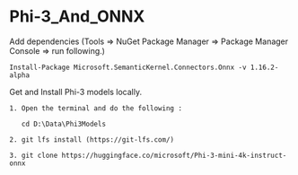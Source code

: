 # Phi-3_And_ONNX

Add dependencies (Tools => NuGet Package Manager => Package Manager Console => run following.)

```
Install-Package Microsoft.SemanticKernel.Connectors.Onnx -v 1.16.2-alpha
```

Get and Install Phi-3 models locally. 

	1. Open the terminal and do the following : 

	   cd D:\Data\Phi3Models

	2. git lfs install (https://git-lfs.com/)

	3. git clone https://huggingface.co/microsoft/Phi-3-mini-4k-instruct-onnx
